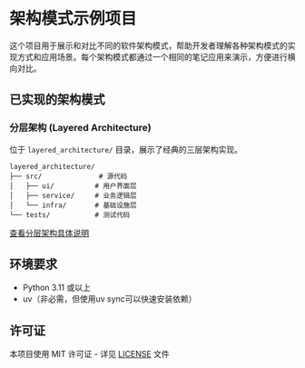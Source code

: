 # 架构模式示例项目

这个项目用于展示和对比不同的软件架构模式，帮助开发者理解各种架构模式的实现方式和应用场景。每个架构模式都通过一个相同的笔记应用来演示，方便进行横向对比。

## 已实现的架构模式

### 分层架构 (Layered Architecture)

位于 `layered_architecture/` 目录，展示了经典的三层架构实现。

```
layered_architecture/
├── src/              # 源代码
│   ├── ui/          # 用户界面层
│   ├── service/     # 业务逻辑层
│   └── infra/       # 基础设施层
└── tests/           # 测试代码
```

[查看分层架构具体说明](layered_architecture/README.md)

## 环境要求

- Python 3.11 或以上
- uv（非必需，但使用uv sync可以快速安装依赖）

## 许可证

本项目使用 MIT 许可证 - 详见 [LICENSE](LICENSE) 文件
